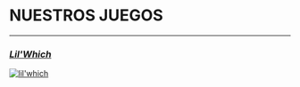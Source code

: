 # **NUESTROS JUEGOS**

---

### [ _Lil'Which_](https://tecnologiavideojuegos.github.io/proyecto-videojuego-beyond-software/P%C3%A1gina%20Web/)


[![lil'which](Página%20Web/img/Logo%20(PROVISIONAL).png)](https://tecnologiavideojuegos.github.io/proyecto-videojuego-beyond-software/P%C3%A1gina%20Web/)
